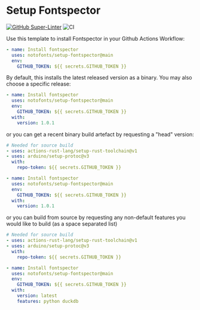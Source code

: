 # Setup Fontspector

[![GitHub Super-Linter](https://github.com/notofonts/setup-fontspector/actions/workflows/linter.yml/badge.svg)](https://github.com/super-linter/super-linter)
![CI](https://github.com/notofonts/setup-fontspector/actions/workflows/ci.yml/badge.svg)

Use this template to install Fontspector in your Github Actions Workflow:

```yaml
- name: Install fontspector
  uses: notofonts/setup-fontspector@main
  env:
    GITHUB_TOKEN: ${{ secrets.GITHUB_TOKEN }}
```

By default, this installs the latest released version as a binary. You may also
choose a specific release:

```yaml
- name: Install fontspector
  uses: notofonts/setup-fontspector@main
  env:
    GITHUB_TOKEN: ${{ secrets.GITHUB_TOKEN }}
  with:
    version: 1.0.1
```

or you can get a recent binary build artefact by requesting a "head" version:

```yaml
# Needed for source build
- uses: actions-rust-lang/setup-rust-toolchain@v1
- uses: arduino/setup-protoc@v3
  with:
    repo-token: ${{ secrets.GITHUB_TOKEN }}

- name: Install fontspector
  uses: notofonts/setup-fontspector@main
  env:
    GITHUB_TOKEN: ${{ secrets.GITHUB_TOKEN }}
  with:
    version: 1.0.1
```

or you can build from source by requesting any non-default features you would
like to build (as a space separated list)

```yaml
# Needed for source build
- uses: actions-rust-lang/setup-rust-toolchain@v1
- uses: arduino/setup-protoc@v3
  with:
    repo-token: ${{ secrets.GITHUB_TOKEN }}

- name: Install fontspector
  uses: notofonts/setup-fontspector@main
  env:
    GITHUB_TOKEN: ${{ secrets.GITHUB_TOKEN }}
  with:
    version: latest
    features: python duckdb
```
